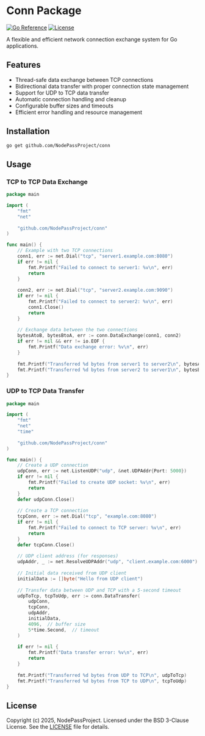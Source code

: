# Conn Package

[![Go Reference](https://pkg.go.dev/badge/github.com/NodePassProject/conn.svg)](https://pkg.go.dev/github.com/NodePassProject/conn)
[![License](https://img.shields.io/badge/License-BSD_3--Clause-blue.svg)](https://opensource.org/licenses/BSD-3-Clause)

A flexible and efficient network connection exchange system for Go applications.

## Features

- Thread-safe data exchange between TCP connections
- Bidirectional data transfer with proper connection state management
- Support for UDP to TCP data transfer
- Automatic connection handling and cleanup
- Configurable buffer sizes and timeouts
- Efficient error handling and resource management

## Installation

```bash
go get github.com/NodePassProject/conn
```

## Usage

### TCP to TCP Data Exchange

```go
package main

import (
    "fmt"
    "net"
    
    "github.com/NodePassProject/conn"
)

func main() {
    // Example with two TCP connections
    conn1, err := net.Dial("tcp", "server1.example.com:8080")
    if err != nil {
        fmt.Printf("Failed to connect to server1: %v\n", err)
        return
    }
    
    conn2, err := net.Dial("tcp", "server2.example.com:9090")
    if err != nil {
        fmt.Printf("Failed to connect to server2: %v\n", err)
        conn1.Close()
        return
    }
    
    // Exchange data between the two connections
    bytesAtoB, bytesBtoA, err := conn.DataExchange(conn1, conn2)
    if err != nil && err != io.EOF {
        fmt.Printf("Data exchange error: %v\n", err)
    }
    
    fmt.Printf("Transferred %d bytes from server1 to server2\n", bytesAtoB)
    fmt.Printf("Transferred %d bytes from server2 to server1\n", bytesBtoA)
}
```

### UDP to TCP Data Transfer

```go
package main

import (
    "fmt"
    "net"
    "time"
    
    "github.com/NodePassProject/conn"
)

func main() {
    // Create a UDP connection
    udpConn, err := net.ListenUDP("udp", &net.UDPAddr{Port: 5000})
    if err != nil {
        fmt.Printf("Failed to create UDP socket: %v\n", err)
        return
    }
    defer udpConn.Close()
    
    // Create a TCP connection
    tcpConn, err := net.Dial("tcp", "example.com:8080")
    if err != nil {
        fmt.Printf("Failed to connect to TCP server: %v\n", err)
        return
    }
    defer tcpConn.Close()
    
    // UDP client address (for responses)
    udpAddr, _ := net.ResolveUDPAddr("udp", "client.example.com:6000")
    
    // Initial data received from UDP client
    initialData := []byte("Hello from UDP client")
    
    // Transfer data between UDP and TCP with a 5-second timeout
    udpToTcp, tcpToUdp, err := conn.DataTransfer(
        udpConn,
        tcpConn,
        udpAddr,
        initialData,
        4096,  // buffer size
        5*time.Second,  // timeout
    )
    
    if err != nil {
        fmt.Printf("Data transfer error: %v\n", err)
        return
    }
    
    fmt.Printf("Transferred %d bytes from UDP to TCP\n", udpToTcp)
    fmt.Printf("Transferred %d bytes from TCP to UDP\n", tcpToUdp)
}
```

## License

Copyright (c) 2025, NodePassProject. Licensed under the BSD 3-Clause License.
See the [LICENSE](./LICENSE) file for details.